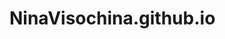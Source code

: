 # NinaVisochina.github.io
<HTML>
<HEAD>
  <meta charset="utf-8">
 <title>Сайт web-студії "Web-DECO"</title>
  </HEAD>
  <BODY background="images/bg.jpg">
    
  </BODY>
  </HTML>
